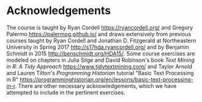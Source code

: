 # Acknowledgements

The course is taught by Ryan Cordell <https://ryancordell.org/> and Gregory Palermo <https://palermog.github.io/> and draws extensively from previous courses taught by Ryan Cordell and Jonathan D. Fitzgerald at Northeastern University in Spring 2017 <http://s17hda.ryancordell.org/> and by Benjamin Schmidt in 2015 <http://benschmidt.org/HDA15/>. Some course exercises are modeled on chapters in Julia Silge and David Robinson's book *Text Mining in R: A Tidy Approach* <https://www.tidytextmining.com/> and Taylor Arnold and Lauren Tilton's *Programming Historian* tutorial "Basic Text Processing in R" <https://programminghistorian.org/en/lessons/basic-text-processing-in-r>. There are other necessary acknowledgements, which we have attempted to include in the pertinent exercises. 
